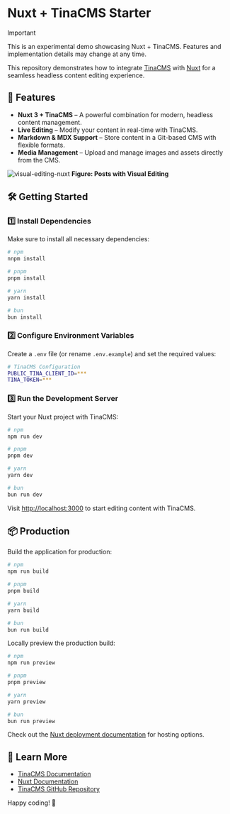 # Nuxt + TinaCMS Starter

> [!IMPORTANT]
> This is an experimental demo showcasing Nuxt + TinaCMS. Features and implementation details may change at any time.

This repository demonstrates how to integrate [TinaCMS](https://tina.io/) with [Nuxt](https://nuxt.com/) for a seamless headless content editing experience.

## 🚀 Features

- **Nuxt 3 + TinaCMS** – A powerful combination for modern, headless content management.
- **Live Editing** – Modify your content in real-time with TinaCMS.
- **Markdown & MDX Support** – Store content in a Git-based CMS with flexible formats.
- **Media Management** – Upload and manage images and assets directly from the CMS.

![visual-editing-nuxt](https://github.com/user-attachments/assets/5648b0d2-c72a-4ead-80cd-12b9d8eba4d6)
**Figure: Posts with Visual Editing** 

## 🛠 Getting Started

### 1️⃣ Install Dependencies

Make sure to install all necessary dependencies:

```sh
# npm
nnpm install

# pnpm
pnpm install

# yarn
yarn install

# bun
bun install
```

### 2️⃣ Configure Environment Variables

Create a `.env` file (or rename `.env.example`) and set the required values:

```sh
# TinaCMS Configuration
PUBLIC_TINA_CLIENT_ID=***
TINA_TOKEN=***
```

### 3️⃣ Run the Development Server

Start your Nuxt project with TinaCMS:

```sh
# npm
npm run dev

# pnpm
pnpm dev

# yarn
yarn dev

# bun
bun run dev
```

Visit [http://localhost:3000](http://localhost:3000) to start editing content with TinaCMS.

## 📦 Production

Build the application for production:

```sh
# npm
npm run build

# pnpm
pnpm build

# yarn
yarn build

# bun
bun run build
```

Locally preview the production build:

```sh
# npm
npm run preview

# pnpm
pnpm preview

# yarn
yarn preview

# bun
bun run preview
```

Check out the [Nuxt deployment documentation](https://nuxt.com/docs/getting-started/deployment) for hosting options.

## 📖 Learn More

- [TinaCMS Documentation](https://tina.io/docs/)
- [Nuxt Documentation](https://nuxt.com/docs/getting-started/introduction)
- [TinaCMS GitHub Repository](https://github.com/tinacms/tinacms)

Happy coding! 🎉
